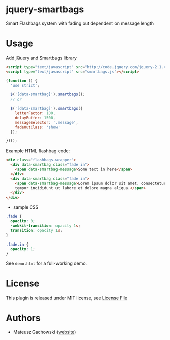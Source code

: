 # jquery-smartbags

Smart Flashbags system with fading out dependent on message length

# Usage

Add jQuery and Smartbags library

```html
<script type="text/javascript" src="http://code.jquery.com/jquery-2.1.4.min.js"></script>
<script type="text/javascript" src="smartbags.js"></script>
```

```js
(function () {
  'use strict';

  $('[data-smartbag]').smartbags();
  // or 

  $('[data-smartbag]').smartbags({
    letterFactor: 100,
    delayBuffer: 1500,
    messageSelector: '.message',
    fadeOutClass: 'show'
  });

})();
```

Example HTML flashbag code:

```html
<div class="flashbags-wrapper">
  <div data-smartbag class="fade in">
    <span data-smartbag-message>Some text in here</span>
  </div>
  <div data-smartbag class="fade in">
    <span data-smartbag-message>Lorem ipsum dolor sit amet, consectetur adipisicing elit, sed do eiusmod
    tempor incididunt ut labore et dolore magna aliqua.</span>
  </div>
</div>
```

+ sample CSS

```css
.fade {
  opacity: 0;
  -webkit-transition: opacity 1s;
  transition: opacity 1s;
}

.fade.in {
  opacity: 1;
}
```

See `demo.html` for a full-working demo.


# License

This plugin is released under MIT license, see [License File](./LICENSE)


# Authors
- Mateusz Gachowski ([website](http://mgachowski.pl))